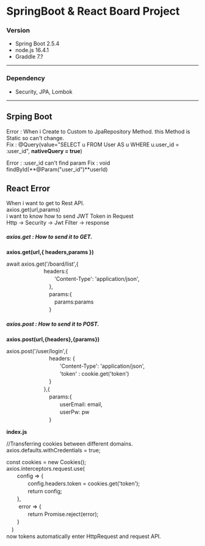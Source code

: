# SpringBoot & React Board Project
### Version
- Spring Boot 2.5.4
- node.js 16.4.1
- Graddle 7.?
---
### Dependency
- Security, JPA, Lombok
---
## Srping Boot

  Error : When i Create to Custom to JpaRepository Method. this Method is Static so can't change.<br>
  Fix : @Query(value="SELECT u FROM User AS u WHERE u.user_id = :user_id", **nativeQuery = true**)<br>

  Error : :user_id can't find param
  Fix : void findById(**@Param("user_id")**userId)
  
  
## React Error

  When i want to get to Rest API.<br>
  axios.get(url,params) <br>
  i want to know how to send JWT Token in Request<br>
  Http -> Security -> Jwt Filter -> response <br>
  
  ##### axios.get : How to send it to GET.
  __axios.get(url,{ headers,params })__<br>
  
  await axios.get('/board/list',{<br>
  　　　　　　　headers:{<br>
 　　　　　　　　　'Content-Type': 'application/json',<br>
　　　　　　　　},<br>
　　　　　　　　params:{<br>
　　　　　　　　　params:params <br>
　　　　　　　　}<br>
                
 
  
  ##### axios.post : How to send it to POST.
  __axios.post(url,{headers},{params})__<br>
  
  axios.post('/user/login',{<br>
　　　　　　　　headers: {<br>
　　　　　　　　　　'Content-Type': 'application/json',<br>
　　　　　　　　　　'token' : cookie.get('token')<br>
　　　　　　　　} <br>
　　　　　　　},{ <br>
　　　　　　　　params:{<br>
　　　　　　　　　　userEmail: email,<br>
　　　　　　　　　　userPw: pw<br>
　　　　　　　　}<br>
  
  **index.js**
  
  
  
  //Transferring cookies between different domains.<br>
  axios.defaults.withCredentials = true;<br>
  
  const cookies = new Cookies();<br>
  axios.interceptors.request.use(<br>
　　config => {<br>
　　　　config.headers.token = cookies.get('token');<br>
　　　　return config;<br>
　　},<br>
　　 error => {<br>
　　　　return Promise.reject(error);<br>
　　}<br>
　)<br>
  now tokens automatically enter HttpRequest and request API.<br>
  
  
